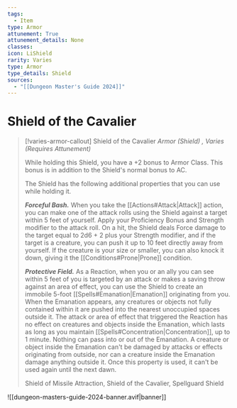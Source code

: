 ```yaml
---
tags:
  - Item
type: Armor
attunement: True
attunement_details: None
classes:
icon: LiShield
rarity: Varies
type: Armor
type_details: Shield
sources: 
  - "[[Dungeon Master's Guide 2024]]"
---
```

# Shield of the Cavalier
>[!varies-armor-callout] Shield of the Cavalier
>_Armor (Shield) , Varies (Requires Attunement)_
>
>While holding this Shield, you have a +2 bonus to Armor Class. This bonus is in addition to the Shield's normal bonus to AC.
>
>The Shield has the following additional properties that you can use while holding it.
>
>**_Forceful Bash._** When you take the [[Actions#Attack\|Attack]] action, you can make one of the attack rolls using the Shield against a target within 5 feet of yourself. Apply your Proficiency Bonus and Strength modifier to the attack roll. On a hit, the Shield deals Force damage to the target equal to 2d6 + 2 plus your Strength modifier, and if the target is a creature, you can push it up to 10 feet directly away from yourself. If the creature is your size or smaller, you can also knock it down, giving it the [[Conditions#Prone\|Prone]] condition.
>
>**_Protective Field._** As a Reaction, when you or an ally you can see within 5 feet of you is targeted by an attack or makes a saving throw against an area of effect, you can use the Shield to create an immobile 5-foot [[Spells#Emanation\|Emanation]] originating from you. When the Emanation appears, any creatures or objects not fully contained within it are pushed into the nearest unoccupied spaces outside it. The attack or area of effect that triggered the Reaction has no effect on creatures and objects inside the Emanation, which lasts as long as you maintain [[Spells#Concentration\|Concentration]], up to 1 minute. Nothing can pass into or out of the Emanation. A creature or object inside the Emanation can't be damaged by attacks or effects originating from outside, nor can a creature inside the Emanation damage anything outside it. Once this property is used, it can't be used again until the next dawn.
>
>
>Shield of Missile Attraction, Shield of the Cavalier, Spellguard Shield
>


![[dungeon-masters-guide-2024-banner.avif|banner]]